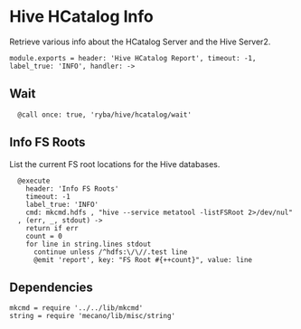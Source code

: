 
# Hive HCatalog Info

Retrieve various info about the HCatalog Server and the Hive Server2.

    module.exports = header: 'Hive HCatalog Report', timeout: -1, label_true: 'INFO', handler: ->


## Wait

      @call once: true, 'ryba/hive/hcatalog/wait'

## Info FS Roots

List the current FS root locations for the Hive databases.

      @execute
        header: 'Info FS Roots'
        timeout: -1
        label_true: 'INFO'
        cmd: mkcmd.hdfs , "hive --service metatool -listFSRoot 2>/dev/nul"
      , (err, _, stdout) ->
        return if err
        count = 0
        for line in string.lines stdout
          continue unless /^hdfs:\/\//.test line
          @emit 'report', key: "FS Root #{++count}", value: line

## Dependencies

    mkcmd = require '../../lib/mkcmd'
    string = require 'mecano/lib/misc/string'
